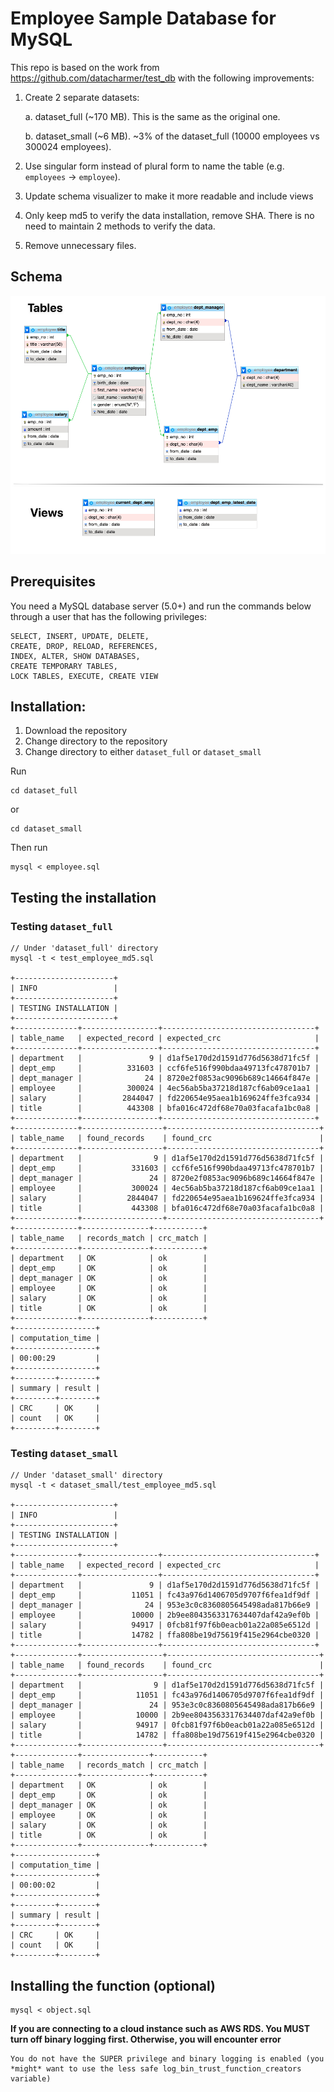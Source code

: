 # Employee Sample Database for MySQL

This repo is based on the work from https://github.com/datacharmer/test_db with the following improvements:

1. Create 2 separate datasets:

   a. dataset_full (~170 MB). This is the same as the original one.

   b. dataset_small (~6 MB). ~3% of the dataset_full (10000 employees vs 300024 employees).

1. Use singular form instead of plural form to name the table (e.g. `employees` -> `employee`).

1. Update schema visualizer to make it more readable and include views

1. Only keep md5 to verify the data installation, remove SHA. There is no need to maintain 2 methods to verify the data.

1. Remove unnecessary files.

## Schema

![Schema](schema.png)

## Prerequisites

You need a MySQL database server (5.0+) and run the commands below through a
user that has the following privileges:

    SELECT, INSERT, UPDATE, DELETE,
    CREATE, DROP, RELOAD, REFERENCES,
    INDEX, ALTER, SHOW DATABASES,
    CREATE TEMPORARY TABLES,
    LOCK TABLES, EXECUTE, CREATE VIEW

## Installation:

1. Download the repository
2. Change directory to the repository
3. Change directory to either `dataset_full` or `dataset_small`

Run

    cd dataset_full

or

    cd dataset_small

Then run

    mysql < employee.sql

## Testing the installation

### Testing `dataset_full`

    // Under 'dataset_full' directory
    mysql -t < test_employee_md5.sql

    +----------------------+
    | INFO                 |
    +----------------------+
    | TESTING INSTALLATION |
    +----------------------+
    +--------------+-----------------+----------------------------------+
    | table_name   | expected_record | expected_crc                     |
    +--------------+-----------------+----------------------------------+
    | department   |               9 | d1af5e170d2d1591d776d5638d71fc5f |
    | dept_emp     |          331603 | ccf6fe516f990bdaa49713fc478701b7 |
    | dept_manager |              24 | 8720e2f0853ac9096b689c14664f847e |
    | employee     |          300024 | 4ec56ab5ba37218d187cf6ab09ce1aa1 |
    | salary       |         2844047 | fd220654e95aea1b169624ffe3fca934 |
    | title        |          443308 | bfa016c472df68e70a03facafa1bc0a8 |
    +--------------+-----------------+----------------------------------+
    +--------------+------------------+----------------------------------+
    | table_name   | found_records    | found_crc                        |
    +--------------+------------------+----------------------------------+
    | department   |                9 | d1af5e170d2d1591d776d5638d71fc5f |
    | dept_emp     |           331603 | ccf6fe516f990bdaa49713fc478701b7 |
    | dept_manager |               24 | 8720e2f0853ac9096b689c14664f847e |
    | employee     |           300024 | 4ec56ab5ba37218d187cf6ab09ce1aa1 |
    | salary       |          2844047 | fd220654e95aea1b169624ffe3fca934 |
    | title        |           443308 | bfa016c472df68e70a03facafa1bc0a8 |
    +--------------+------------------+----------------------------------+
    +--------------+---------------+-----------+
    | table_name   | records_match | crc_match |
    +--------------+---------------+-----------+
    | department   | OK            | ok        |
    | dept_emp     | OK            | ok        |
    | dept_manager | OK            | ok        |
    | employee     | OK            | ok        |
    | salary       | OK            | ok        |
    | title        | OK            | ok        |
    +--------------+---------------+-----------+
    +------------------+
    | computation_time |
    +------------------+
    | 00:00:29         |
    +------------------+
    +---------+--------+
    | summary | result |
    +---------+--------+
    | CRC     | OK     |
    | count   | OK     |
    +---------+--------+

### Testing `dataset_small`

    // Under 'dataset_small' directory
    mysql -t < dataset_small/test_employee_md5.sql

    +----------------------+
    | INFO                 |
    +----------------------+
    | TESTING INSTALLATION |
    +----------------------+
    +--------------+-----------------+----------------------------------+
    | table_name   | expected_record | expected_crc                     |
    +--------------+-----------------+----------------------------------+
    | department   |               9 | d1af5e170d2d1591d776d5638d71fc5f |
    | dept_emp     |           11051 | fc43a976d1406705d9707f6fea1df9df |
    | dept_manager |              24 | 953e3c0c8360805645498ada817b66e9 |
    | employee     |           10000 | 2b9ee8043563317634407daf42a9ef0b |
    | salary       |           94917 | 0fcb81f97f6b0eacb01a22a085e6512d |
    | title        |           14782 | ffa808be19d75619f415e2964cbe0320 |
    +--------------+-----------------+----------------------------------+
    +--------------+------------------+----------------------------------+
    | table_name   | found_records    | found_crc                        |
    +--------------+------------------+----------------------------------+
    | department   |                9 | d1af5e170d2d1591d776d5638d71fc5f |
    | dept_emp     |            11051 | fc43a976d1406705d9707f6fea1df9df |
    | dept_manager |               24 | 953e3c0c8360805645498ada817b66e9 |
    | employee     |            10000 | 2b9ee8043563317634407daf42a9ef0b |
    | salary       |            94917 | 0fcb81f97f6b0eacb01a22a085e6512d |
    | title        |            14782 | ffa808be19d75619f415e2964cbe0320 |
    +--------------+------------------+----------------------------------+
    +--------------+---------------+-----------+
    | table_name   | records_match | crc_match |
    +--------------+---------------+-----------+
    | department   | OK            | ok        |
    | dept_emp     | OK            | ok        |
    | dept_manager | OK            | ok        |
    | employee     | OK            | ok        |
    | salary       | OK            | ok        |
    | title        | OK            | ok        |
    +--------------+---------------+-----------+
    +------------------+
    | computation_time |
    +------------------+
    | 00:00:02         |
    +------------------+
    +---------+--------+
    | summary | result |
    +---------+--------+
    | CRC     | OK     |
    | count   | OK     |
    +---------+--------+

## Installing the function (optional)

    mysql < object.sql

**If you are connecting to a cloud instance such as AWS RDS. You MUST turn off binary logging first. Otherwise, you will encounter error**

    You do not have the SUPER privilege and binary logging is enabled (you *might* want to use the less safe log_bin_trust_function_creators variable)
